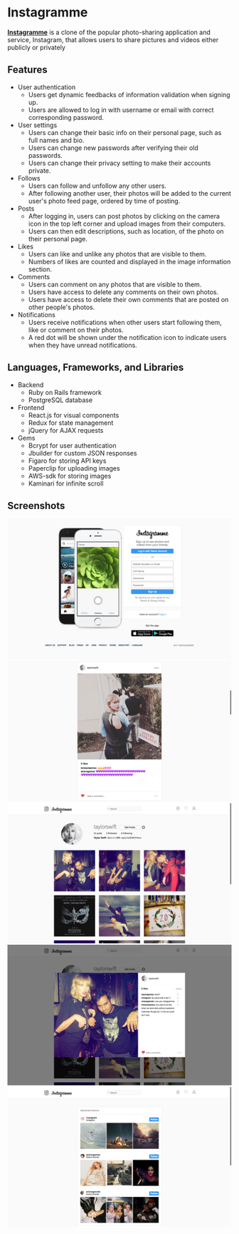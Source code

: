 # Instagramme

**[Instagramme][instagramme]** is a clone of the popular photo-sharing application and service, Instagram, that allows users to share pictures and videos either publicly or privately

[instagramme]: http://instagramme.me/

## Features

- User authentication
  - Users get dynamic feedbacks of information validation when signing up.
  - Users are allowed to log in with username or email with correct corresponding password.
- User settings
  - Users can change their basic info on their personal page, such as full names and bio.
  - Users can change new passwords after verifying their old passwords.
  - Users can change their privacy setting to make their accounts private.
- Follows
  - Users can follow and unfollow any other users.
  - After following another user, their photos will be added to the current user's photo feed page, ordered by time of posting.
- Posts
  - After logging in, users can post photos by clicking on the camera icon in the top left corner and upload images from their computers.
  - Users can then edit descriptions, such as location, of the photo on their personal page.
- Likes
  - Users can like and unlike any photos that are visible to them.
  - Numbers of likes are counted and displayed in the image information section.
- Comments
  - Users can comment on any photos that are visible to them.
  - Users have access to delete any comments on their own photos.
  - Users have access to delete their own comments that are posted on other people's photos.
- Notifications
  - Users receive notifications when other users start following them, like or comment on their photos.
  - A red dot will be shown under the notification icon to indicate users when they have unread notifications.

## Languages, Frameworks, and Libraries
  - Backend
    - Ruby on Rails framework
    - PostgreSQL database
  - Frontend
    - React.js for visual components
    - Redux for state management
    - jQuery for AJAX requests
  - Gems
    - Bcrypt for user authentication
    - Jbuilder for custom JSON responses
    - Figaro for storing API keys
    - Paperclip for uploading images
    - AWS-sdk for storing images
    - Kaminari for infinite scroll

## Screenshots

![Welcome Page](/docs/screenshots/welcome.png)
![Feed Page](/docs/screenshots/feed.png)
![User Page](/docs/screenshots/user.png)
![Image Window](/docs/screenshots/image.png)
![Discover Page](/docs/screenshots/discover.png)
